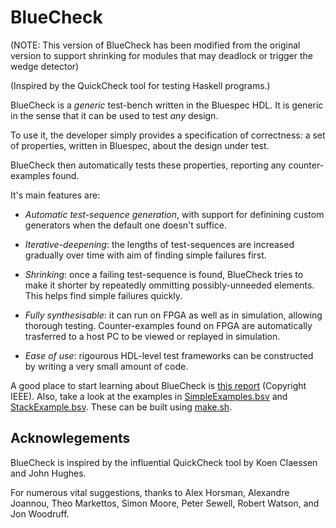 BlueCheck
=========

(NOTE: This version of BlueCheck has been modified from the original
version to support shrinking for modules that may deadlock or trigger
the wedge detector)

(Inspired by the QuickCheck tool for testing Haskell programs.)

BlueCheck is a *generic* test-bench written in the Bluespec HDL.  It
is generic in the sense that it can be used to test *any* design.

To use it, the developer simply provides a specification of
correctness: a set of properties, written in Bluespec, about the
design under test.

BlueCheck then automatically tests these properties, reporting any
counter-examples found.

It's main features are:

  * *Automatic test-sequence generation*, with support for definining
    custom generators when the default one doesn't suffice.

  * *Iterative-deepening*: the lengths of test-sequences are increased
    gradually over time with aim of finding simple failures first.

  * *Shrinking*: once a failing test-sequence is found, BlueCheck tries
    to make it shorter by repeatedly ommitting possibly-unneeded
    elements.  This helps find simple failures quickly.

  * *Fully synthesisable*: it can run on FPGA as well as in simulation,
    allowing thorough testing.  Counter-examples found on FPGA are
    automatically trasferred to a host PC to be viewed or replayed
    in simulation.

  * *Ease of use*: rigourous HDL-level test frameworks can be
    constructed by writing a very small amount of code.

A good place to start learning about BlueCheck is [this
report](https://github.com/CTSRD-CHERI/bluecheck/raw/master/bluecheck.pdf)
(Copyright IEEE).
Also, take a look at the examples in
[SimpleExamples.bsv](SimpleExamples.bsv) and
[StackExample.bsv](StackExample.bsv).  These can be built using
[make.sh](make.sh).

Acknowlegements
---------------

BlueCheck is inspired by the influential QuickCheck tool by Koen
Claessen and John Hughes.

For numerous vital suggestions, thanks to Alex Horsman, Alexandre
Joannou, Theo Markettos, Simon Moore, Peter Sewell, Robert Watson, and
Jon Woodruff.
